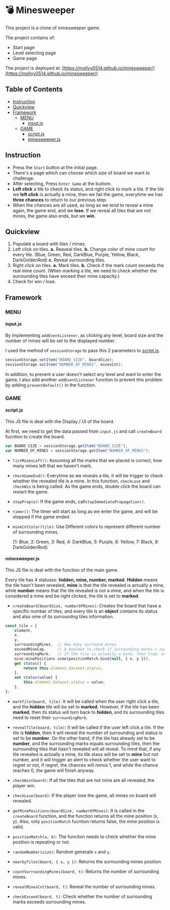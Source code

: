 # 💣 Minesweeper

This project is a clone of minesweeper game.

The project contains of:
* Start page
* Level selecting page
* Game page

The project is deployed at: [https://mollyy0514.github.io/minesweeper/](https://mollyy0514.github.io/minesweeper/)

## Table of Contents
- [Instruction](#Instruction)
- [Quickview](#Quickview)
- [Framework](#Framework)
    - [MENU](#MENU)
        - [input.js](#input.js)
    - [GAME](#GAME)
        - [script.js](#script.js)
        - [minesweeper.js](#minesweeper.js)


## Instruction

- Press the `Start` button at the initial page. 
- There's a page which can choose which size of board we want to challenge.
- After selecting, Press `Enter Game` at the buttom.
- **Left click** a tile to check its status, and right click to mark a tile. If the tile we **left click** is actually a mine, then we fail the game, everytime we has **three chances** to return to our previous step.
- When the chances are all used, as long as we tend to reveal a mine again, the game end, and we **lose**. If we reveal all tiles that are not mines, the game also ends, but we **win**.

## Quickview

1. Populate a board with tiles / mines.
2. Left click on tiles.
    **a.** Reaveal tiles.
    **b.** Change color of mine count for every tile.
            (Blue, Green, Red, DarkBlue, Purple, Yellow, Black, DarkGoldenRod)
    **c.** Reveal surrounding tiles.
3. Right click on tiles.
    **a.** Mark tiles.
    **b.** Check if the mark count exceeds the real mine count.
        (When marking a tile, we need to check whether the surrounding tiles have exceed their mine capacity.)
4. Check for win / lose.

## Framework

### MENU

#### input.js

By implementing `addEventListener`, as clicking any level, board size and the number of mines will be set to the displayed number.

I used the method of `sessionStorage` to pass this 2 parameters to [script.js](#script.js).

``` javascript
sessionStorage.setItem("BOARD_SIZE", boardSize);
sessionStorage.setItem("NUMBER_OF_MINES", minesCnt);
```

In addition, to prevent a user doesn't select any level and want to enter the game, I also add another `addEventListener` function to prevent this problem by adding `preventDefault()` in the function.

### GAME

#### script.js

This JS file is deal with the Display / UI of the board.

At first, we need to get the data passed from `input.js` and call `createBoard` fucntion to create the board.
``` javascript
var BOARD_SIZE = sessionStorage.getItem("BOARD_SIZE");
var NUMBER_OF_MINES = sessionStorage.getItem("NUMBER_OF_MINES");
```

- `listMinesLeft()`:
    Assuming all the marks that we placed is correct, how many mines left that we haven't mark.
- `checkGameEnd()`:
    Everytime as we reveals a tile, it will be trigger to check whether the revealed tile is a mine.
    In this function, `checkLose` and `checkWin` is being called.
    As the game ends, double click the board can restart the game.
- `stopProp(e)`:
    If the game ends, call`stopImmediatePropagation()`.
    
- `timer()`:
    The timer will start as long as we enter the game, and will be stopped if the game ended.
- `mineCntColor(tile)`:
    Use Different colors to represent different number of surrounding mines.
    
    {1: Blue, 2: Green, 3: Red, 4: DarkBlue, 5: Purple, 6: Yellow, 7: Black, 8: DarkGoldenRod}

#### minesweeper.js

This JS file is deal with the function of the main game.

Every tile has 4 statuses: **hidden, mine, number, marked**.
**Hidden** means the tile hasn't been revealed, **mine** is that the tile revealed is actually a mine, while **number** means that the tile revealed is not a mine, and when the tile is considered a mine and be right clicked, the tile is set to **marked**.

- `createBoard(boardSize, numberOfMines)`:
    Creates the board that have a specific number of tiles, and every tile is an **object** contains its status and also ome of its surroundng tiles information.
``` javascript
const tile = {
    element,
    x,
    y,
    surroundingMines,  // How many surround mines
    exceedMineCap,     // A boolean to check if surrounding marks > surrounding mines.
    surroundingMark,   // If the tile is actually a mine, then true, otherwise false.
    mine:minePositions.some(positionMatch.bind(null, { x, y })),
    get status() {
        return this.element.dataset.status;
    },
    set status(value) {
        this.element.dataset.status = value;
    },
};
```
- `markTile(board, tile)`:
    It will be called when the user right click a tile, and the **hidden** tile will be set to **marked**.
    However, if the tile has been **marked**, then its status will turn back to **hidden**, and its surrounding tiles need to reset their `surroundingMark`.
    
- `revealTile(board, tile)`:
    It will be called if the user left click a tile.
    If the tile is **hidden**, then it will reveal the number of surrounding and status is set to be **number**.
    On the other hand, if the tile has already set to be **number**, and the surrounding marks equals surrounding tiles, then the surrounding tiles that hasn't revealed will all reveal.
    To mind that, if any tile revealed is actually a mine, its tile staus will be set to **mine** but not number, and it will trigger an alert to check whether the user want to regret or not, if regret, the chances will minus 1, and while the chance reaches 0, the game will finish anyway.
    
- `checkWin(board)`:
    If all the tiles that are not mine are all revealed, the player win.
    
- `checkLose(board)`:
    If the player lose the game, all mines on board will revealed.

- `getMinePositions(boardSize, numberOfMines)`:
    It is called in the `createBoard` function, and the function returns all the mine position (x, y). Also, only `positionMatch` fucntion returns false, the mine position is valid.

- `positionMatch(a, b)`:
    The funciton needs to check whether the mine position is repeating or not.

- `randomNumber(size)`:
    Random generate `x` and `y`.

- `nearbyTiles(board, { x, y })`:
    Returns the surrounding mines position.

- `countSurroundingMines(board, t)`:
    Returns the number of surrounding mines.

- `revealMinesCnt(board, t)`:
    Reveal the number of surrounding mines.

- `checkExceed(board, t)`:
    Check whether the number of surrounding marks exceeds surrounding mines.
